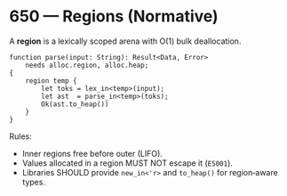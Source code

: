 # 650 — Regions (Normative)

A **region** is a lexically scoped arena with O(1) bulk deallocation.

```cantrip
function parse(input: String): Result<Data, Error>
    needs alloc.region, alloc.heap;
{
    region temp {
        let toks = lex_in<temp>(input);
        let ast  = parse_in<temp>(toks);
        Ok(ast.to_heap())
    }
}
```

Rules:
- Inner regions free before outer (LIFO).
- Values allocated in a region MUST NOT escape it (`E5001`).
- Libraries SHOULD provide `new_in<'r>` and `to_heap()` for region‑aware types.
